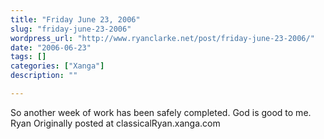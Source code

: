 ```yaml
---
title: "Friday June 23, 2006"
slug: "friday-june-23-2006"
wordpress_url: "http://www.ryanclarke.net/post/friday-june-23-2006/"
date: "2006-06-23"
tags: []
categories: ["Xanga"]
description: ""

---
```


So another week of work has been safely completed. God is good to me.
Ryan
Originally posted at classicalRyan.xanga.com
